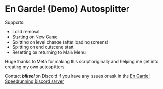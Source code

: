 # En Garde! (Demo) Autosplitter
Supports: 
- Load removal
- Starting on New Game
- Splitting on level change (after loading screens)
- Splitting on end cutscene start
- Resetting on returning to Main Menu

Huge thanks to Meta for making this script originally and helping me get into creating my own autosplitters

Contact ***biksel*** on Discord if you have any issues or ask in the [En Garde! Speedrunning Discord server](https://discord.gg/Ya9sYyb99m)
